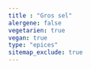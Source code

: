 ```yaml
---
title : "Gros sel"
alergene: false
vegetarien: true
vegan: true
type: "epices"
sitemap_exclude: true
--- 
```

